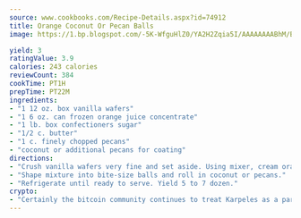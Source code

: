 ```yaml
---
source: www.cookbooks.com/Recipe-Details.aspx?id=74912
title: Orange Coconut Or Pecan Balls
image: https://1.bp.blogspot.com/-5K-WfguHlZ0/YA2H2Zqia5I/AAAAAAAABhM/Bdgu68p4aG0Q6jWdy3eGaUXSKw5p3sdxwCLcBGAsYHQ/s324/7.png

yield: 3
ratingValue: 3.9
calories: 243 calories
reviewCount: 384
cookTime: PT1H
prepTime: PT22M
ingredients:
- "1 12 oz. box vanilla wafers"
- "1 6 oz. can frozen orange juice concentrate"
- "1 lb. box confectioners sugar"
- "1/2 c. butter"
- "1 c. finely chopped pecans"
- "coconut or additional pecans for coating"
directions:
- "Crush vanilla wafers very fine and set aside. Using mixer, cream orange juice, sugar and butter. Add crushed vanilla wafers and pecans."
- "Shape mixture into bite-size balls and roll in coconut or pecans."
- "Refrigerate until ready to serve. Yield 5 to 7 dozen."
crypto:
- "Certainly the bitcoin community continues to treat Karpeles as a pariah."
---
```

